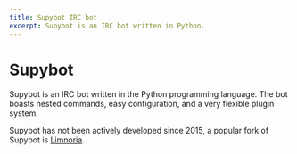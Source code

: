 ```yaml
---
title: Supybot IRC bot
excerpt: Supybot is an IRC bot written in Python.
---
```

# Supybot
Supybot is an IRC bot written in the Python programming language. The bot boasts nested commands, easy configuration, and a very flexible plugin system.

Supybot has not been actively developed since 2015, a popular fork of Supybot is [Limnoria](/wiki/bot/limnoria).